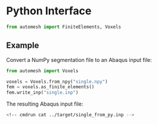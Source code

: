 # Python Interface

```py
from automesh import FiniteElements, Voxels
```

## Example

Convert a NumPy segmentation file to an Abaqus input file:

```py
from automesh import Voxels

voxels = Voxels.from_npy("single.npy")
fem = voxels.as_finite_elements()
fem.write_inp("single.inp")
```

<!-- cmdrun wget https://github.com/autotwin/automesh/raw/main/tests/input/single.npy -O ../target/single_for_py.npy -->
<!-- cmdrun python3 -c 'from automesh import Voxels; voxels = Voxels.from_npy("../target/single_for_py.npy"); fem = voxels.as_finite_elements(); fem.write_inp("../target/single_from_py.inp")' -->

The resulting Abaqus input file:

```sh
<!-- cmdrun cat ../target/single_from_py.inp -->
```
